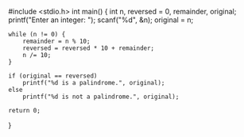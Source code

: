 
#include <stdio.h>
int main() {
  int n, reversed = 0, remainder, original;
    printf("Enter an integer: ");
    scanf("%d", &n);
    original = n;

    while (n != 0) {
        remainder = n % 10;
        reversed = reversed * 10 + remainder;
        n /= 10;
    }

    if (original == reversed)
        printf("%d is a palindrome.", original);
    else
        printf("%d is not a palindrome.", original);

    return 0;
}
